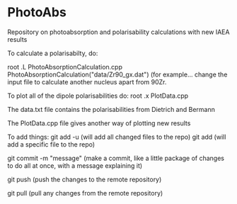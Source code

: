 # PhotoAbs
Repository on photoabsorption and polarisability calculations with new IAEA results

To calculate a polarisabilty, do:

root
.L PhotoAbsorptionCalculation.cpp
PhotoAbsorptionCalculation("data/Zr90_gx.dat") (for example... change the input file to calculate another nucleus apart from 90Zr.

To plot all of the dipole polarisabilities do:
root
.x PlotData.cpp

The data.txt file contains the polarisabilities from Dietrich and Bermann

The PlotData.cpp file gives another way of plotting new results

To add things:
git add -u (will add all changed files to the repo)
git add <file> (will add a specific file to the repo)

git commit -m "message" (make a commit, like a little package of changes to do all at once, with a message explaining it)

git push (push the changes to the remote repository)

git pull (pull any changes from the remote repository)
